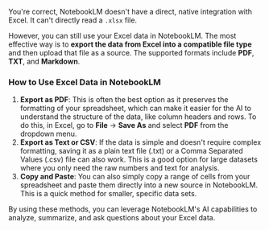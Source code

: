 You're correct, NotebookLM doesn't have a direct, native integration with Excel. It can't directly read a `.xlsx` file.

However, you can still use your Excel data in NotebookLM. The most effective way is to **export the data from Excel into a compatible file type** and then upload that file as a source. The supported formats include **PDF**, **TXT**, and **Markdown**.

### How to Use Excel Data in NotebookLM

1.  **Export as PDF**: This is often the best option as it preserves the formatting of your spreadsheet, which can make it easier for the AI to understand the structure of the data, like column headers and rows. To do this, in Excel, go to **File** -> **Save As** and select **PDF** from the dropdown menu.
2.  **Export as Text or CSV**: If the data is simple and doesn't require complex formatting, saving it as a plain text file (.txt) or a Comma Separated Values (.csv) file can also work. This is a good option for large datasets where you only need the raw numbers and text for analysis.
3.  **Copy and Paste**: You can also simply copy a range of cells from your spreadsheet and paste them directly into a new source in NotebookLM. This is a quick method for smaller, specific data sets.

By using these methods, you can leverage NotebookLM's AI capabilities to analyze, summarize, and ask questions about your Excel data.